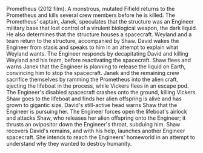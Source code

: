 Prometheus (2012 film): A monstrous, mutated Fifield returns to the Prometheus and kills several crew members before he is killed. The Prometheus' captain, Janek, speculates that the structure was an Engineer military base that lost control of a virulent biological weapon, the dark liquid. He also determines that the structure houses a spacecraft. Weyland and a team return to the structure, accompanied by Shaw. David wakes the Engineer from stasis and speaks to him in an attempt to explain what Weyland wants. The Engineer responds by decapitating David and killing Weyland and his team, before reactivating the spacecraft. Shaw flees and warns Janek that the Engineer is planning to release the liquid on Earth, convincing him to stop the spacecraft. Janek and the remaining crew sacrifice themselves by ramming the Prometheus into the alien craft, ejecting the lifeboat in the process, while Vickers flees in an escape pod. The Engineer's disabled spacecraft crashes onto the ground, killing Vickers. Shaw goes to the lifeboat and finds her alien offspring is alive and has grown to gigantic size. David's still-active head warns Shaw that the Engineer is pursuing her. The Engineer forces open the lifeboat's airlock and attacks Shaw, who releases her alien offspring onto the Engineer; it thrusts an ovipositor down the Engineer's throat, subduing him. Shaw recovers David's remains, and with his help, launches another Engineer spacecraft. She intends to reach the Engineers' homeworld in an attempt to understand why they wanted to destroy humanity.
